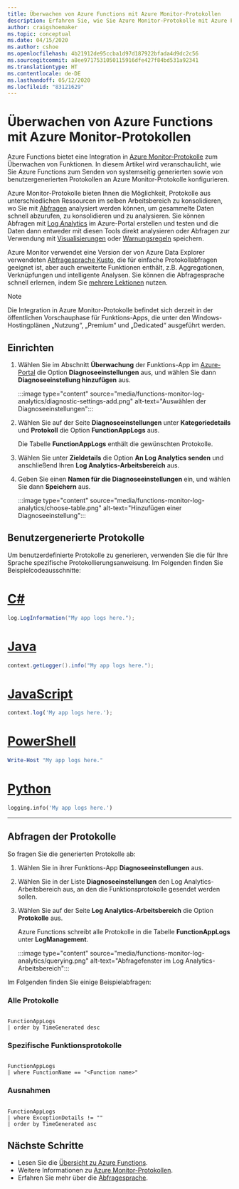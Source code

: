 ```yaml
---
title: Überwachen von Azure Functions mit Azure Monitor-Protokollen
description: Erfahren Sie, wie Sie Azure Monitor-Protokolle mit Azure Functions zum Überwachen der Funktionsausführung verwenden.
author: craigshoemaker
ms.topic: conceptual
ms.date: 04/15/2020
ms.author: cshoe
ms.openlocfilehash: 4b21912de95ccba1d97d187922bfada4d9dc2c56
ms.sourcegitcommit: a8ee9717531050115916dfe427f84bd531a92341
ms.translationtype: HT
ms.contentlocale: de-DE
ms.lasthandoff: 05/12/2020
ms.locfileid: "83121629"
---
```

# <a name="monitoring-azure-functions-with-azure-monitor-logs"></a>Überwachen von Azure Functions mit Azure Monitor-Protokollen

Azure Functions bietet eine Integration in [Azure Monitor-Protokolle](../azure-monitor/platform/data-platform-logs.md) zum Überwachen von Funktionen. In diesem Artikel wird veranschaulicht, wie Sie Azure Functions zum Senden von systemseitig generierten sowie von benutzergenerierten Protokollen an Azure Monitor-Protokolle konfigurieren.

Azure Monitor-Protokolle bieten Ihnen die Möglichkeit, Protokolle aus unterschiedlichen Ressourcen im selben Arbeitsbereich zu konsolidieren, wo Sie mit [Abfragen](../azure-monitor/log-query/log-query-overview.md) analysiert werden können, um gesammelte Daten schnell abzurufen, zu konsolidieren und zu analysieren.  Sie können Abfragen mit [Log Analytics](../azure-monitor/log-query/portals.md) im Azure-Portal erstellen und testen und die Daten dann entweder mit diesen Tools direkt analysieren oder Abfragen zur Verwendung mit [Visualisierungen](../azure-monitor/visualizations.md) oder [Warnungsregeln](../azure-monitor/platform/alerts-overview.md) speichern.

Azure Monitor verwendet eine Version der von Azure Data Explorer verwendeten [Abfragesprache Kusto](/azure/kusto/query/), die für einfache Protokollabfragen geeignet ist, aber auch erweiterte Funktionen enthält, z.B. Aggregationen, Verknüpfungen und intelligente Analysen. Sie können die Abfragesprache schnell erlernen, indem Sie [mehrere Lektionen](../azure-monitor/log-query/get-started-queries.md) nutzen.

> [!NOTE]
> Die Integration in Azure Monitor-Protokolle befindet sich derzeit in der öffentlichen Vorschauphase für Funktions-Apps, die unter den Windows-Hostingplänen „Nutzung“, „Premium“ und „Dedicated“ ausgeführt werden.

## <a name="setting-up"></a>Einrichten

1. Wählen Sie im Abschnitt **Überwachung** der Funktions-App im [Azure-Portal](https://portal.azure.com) die Option **Diagnoseeinstellungen** aus, und wählen Sie dann **Diagnoseeinstellung hinzufügen** aus.

   :::image type="content" source="media/functions-monitor-log-analytics/diagnostic-settings-add.png" alt-text="Auswählen der Diagnoseeinstellungen":::

1. Wählen Sie auf der Seite **Diagnoseeinstellungen** unter **Kategoriedetails** und **Protokoll** die Option **FunctionAppLogs** aus.

   Die Tabelle **FunctionAppLogs** enthält die gewünschten Protokolle.

1. Wählen Sie unter **Zieldetails** die Option **An Log Analytics senden** und anschließend Ihren **Log Analytics-Arbeitsbereich** aus. 

1. Geben Sie einen **Namen für die Diagnoseeinstellungen** ein, und wählen Sie dann **Speichern** aus.

   :::image type="content" source="media/functions-monitor-log-analytics/choose-table.png" alt-text="Hinzufügen einer Diagnoseeinstellung":::

## <a name="user-generated-logs"></a>Benutzergenerierte Protokolle

Um benutzerdefinierte Protokolle zu generieren, verwenden Sie die für Ihre Sprache spezifische Protokollierungsanweisung. Im Folgenden finden Sie Beispielcodeausschnitte:


# <a name="c"></a>[C#](#tab/csharp)

```csharp
log.LogInformation("My app logs here.");
```

# <a name="java"></a>[Java](#tab/java)

```java
context.getLogger().info("My app logs here.");
```

# <a name="javascript"></a>[JavaScript](#tab/javascript)

```javascript
context.log('My app logs here.');
```

# <a name="powershell"></a>[PowerShell](#tab/powershell)

```powershell
Write-Host "My app logs here."
```

# <a name="python"></a>[Python](#tab/python)

```python
logging.info('My app logs here.')
```

---

## <a name="querying-the-logs"></a>Abfragen der Protokolle

So fragen Sie die generierten Protokolle ab:
 
1. Wählen Sie in ihrer Funktions-App **Diagnoseeinstellungen** aus. 

1. Wählen Sie in der Liste **Diagnoseeinstellungen** den Log Analytics-Arbeitsbereich aus, an den die Funktionsprotokolle gesendet werden sollen. 

1. Wählen Sie auf der Seite **Log Analytics-Arbeitsbereich** die Option **Protokolle** aus.

   Azure Functions schreibt alle Protokolle in die Tabelle **FunctionAppLogs** unter **LogManagement**. 

   :::image type="content" source="media/functions-monitor-log-analytics/querying.png" alt-text="Abfragefenster im Log Analytics-Arbeitsbereich":::

Im Folgenden finden Sie einige Beispielabfragen:

### <a name="all-logs"></a>Alle Protokolle

```

FunctionAppLogs
| order by TimeGenerated desc

```

### <a name="specific-function-logs"></a>Spezifische Funktionsprotokolle

```

FunctionAppLogs
| where FunctionName == "<Function name>" 

```

### <a name="exceptions"></a>Ausnahmen

```

FunctionAppLogs
| where ExceptionDetails != ""  
| order by TimeGenerated asc

```

## <a name="next-steps"></a>Nächste Schritte

- Lesen Sie die [Übersicht zu Azure Functions](functions-overview.md).
- Weitere Informationen zu [Azure Monitor-Protokollen](../azure-monitor/platform/data-platform-logs.md).
- Erfahren Sie mehr über die [Abfragesprache](../azure-monitor/log-query/get-started-queries.md).
